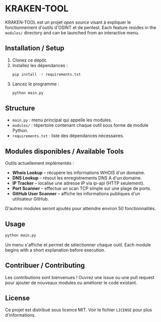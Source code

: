 # KRAKEN-TOOL

KRAKEN-TOOL est un projet *open source* visant à expliquer le fonctionnement d'outils d'OSINT et de pentest. Each feature resides in the `modules/` directory and can be launched from an interactive menu.

## Installation / Setup

1. Clonez ce dépôt.
2. Installez les dépendances :
   ```bash
   pip install -r requirements.txt
   ```
3. Lancez le programme :
   ```bash
   python main.py
   ```

## Structure

- `main.py` : menu principal qui appelle les modules.
- `modules/` : répertoire contenant chaque outil sous forme de module Python.
- `requirements.txt` : liste des dépendances nécessaires.

## Modules disponibles / Available Tools

Outils actuellement implémentés :

- **Whois Lookup** – récupère les informations WHOIS d'un domaine.
- **DNS Lookup** – résout les enregistrements DNS A d'un domaine.
- **IP Tracker** – localise une adresse IP via ip-api (HTTP seulement).
- **Port Scanner** – effectue un scan TCP simple sur une plage de ports.
- **GitHub User Scanner** – affiche les informations publiques d'un utilisateur GitHub.

D'autres modules seront ajoutés pour atteindre environ 50 fonctionnalités.

## Usage

```bash
python main.py
```

Un menu s'affiche et permet de sélectionner chaque outil. Each module begins
with a short explanation before execution.

## Contribuer / Contributing

Les contributions sont bienvenues ! Ouvrez une issue ou une pull request pour
ajouter de nouveaux modules ou améliorer le code existant.

## License

Ce projet est distribué sous licence MIT. Voir le fichier `LICENSE` pour plus
d'informations.

